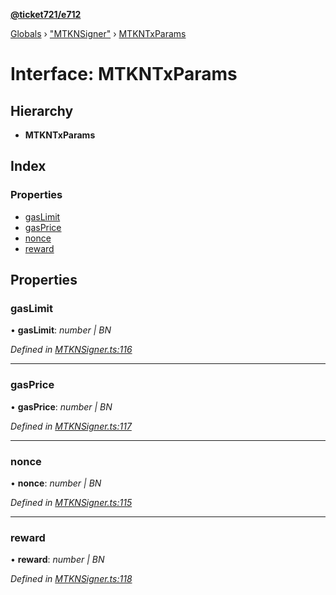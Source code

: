 **[@ticket721/e712](../README.md)**

[Globals](../globals.md) › ["MTKNSigner"](../modules/_mtknsigner_.md) › [MTKNTxParams](_mtknsigner_.mtkntxparams.md)

# Interface: MTKNTxParams

## Hierarchy

* **MTKNTxParams**

## Index

### Properties

* [gasLimit](_mtknsigner_.mtkntxparams.md#gaslimit)
* [gasPrice](_mtknsigner_.mtkntxparams.md#gasprice)
* [nonce](_mtknsigner_.mtkntxparams.md#nonce)
* [reward](_mtknsigner_.mtkntxparams.md#reward)

## Properties

###  gasLimit

• **gasLimit**: *number | BN*

*Defined in [MTKNSigner.ts:116](https://github.com/ticket721/env/blob/f8a7220/packages/e712/sources/MTKNSigner.ts#L116)*

___

###  gasPrice

• **gasPrice**: *number | BN*

*Defined in [MTKNSigner.ts:117](https://github.com/ticket721/env/blob/f8a7220/packages/e712/sources/MTKNSigner.ts#L117)*

___

###  nonce

• **nonce**: *number | BN*

*Defined in [MTKNSigner.ts:115](https://github.com/ticket721/env/blob/f8a7220/packages/e712/sources/MTKNSigner.ts#L115)*

___

###  reward

• **reward**: *number | BN*

*Defined in [MTKNSigner.ts:118](https://github.com/ticket721/env/blob/f8a7220/packages/e712/sources/MTKNSigner.ts#L118)*